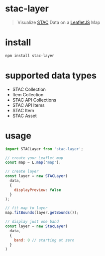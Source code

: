 # stac-layer
> Visualize [STAC](https://stacspec.org/) Data on a [LeafletJS](https://leafletjs.com/) Map

# install
```bash
npm install stac-layer
```

# supported data types
- STAC Collection
- Item Collection
- STAC API Collections
- STAC API Items
- STAC Item
- STAC Asset

# usage
```js
import STACLayer from 'stac-layer';

// create your Leaflet map
const map = L.map('map');

// create layer
const layer = new STACLayer(
  data,
  {
    displayPreview: false
  }
);

// fit map to layer
map.fitBounds(layer.getBounds());

// display just one band
const layer = new StacLayer(
  data,
  {
    band: 0 // starting at zero
  }
)
```